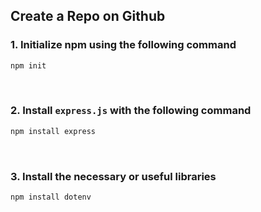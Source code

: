 ## Create a Repo on Github

### 1. Initialize npm using the following command
```bash
npm init
```
<br>

### 2. Install `express.js` with the following command
```bash
npm install express
```
<br>

### 3. Install the necessary or useful libraries
```bash
npm install dotenv
```